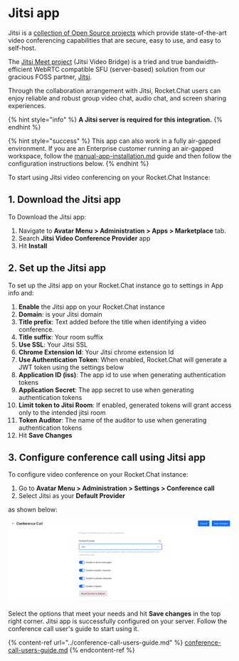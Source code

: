 # Jitsi app

Jitsi is a [collection of Open Source projects](https://jitsi.github.io/handbook/docs/architecture) which provide state-of-the-art video conferencing capabilities that are secure, easy to use, and easy to self-host.

The [Jitsi Meet project](https://jitsi.org/Projects/JitsiMeet) (Jitsi Video Bridge) is a tried and true bandwidth-efficient WebRTC compatible SFU (server-based) solution from our gracious FOSS partner, [Jitsi](https://jitsi.org).

Through the collaboration arrangement with Jitsi, Rocket.Chat users can enjoy reliable and robust group video chat, audio chat, and screen sharing experiences.

{% hint style="info" %}
**A Jitsi server is required for this integration.**
{% endhint %}

{% hint style="success" %}
This app can also work in a fully air-gapped environment. If you are an Enterprise customer running an air-gapped workspace, follow the [manual-app-installation.md](../../../setup-and-configure/rocket.chat-air-gapped-deployment/manual-app-installation.md "mention") guide and then follow the configuration instructions below.
{% endhint %}

To start using Jitsi video conferencing on your Rocket.Chat Instance:

## 1. Download the Jitsi app

To Download the Jitsi app:

1. Navigate to **Avatar Menu > Administration > Apps > Marketplace** tab.
2. Search **Jitsi Video Conference Provider** app
3. Hit **Install**

## 2. Set up the Jitsi app

To set up the Jitsi app on your Rocket.Chat instance go to settings in App info and:

1. **Enable** the Jitsi app on your Rocket.Chat instance
2. **Domain**: is your Jitsi domain
3. **Title prefix**: Text added before the title when identifying a video conference.
4. **Title suffix**: Your room suffix
5. **Use SSL**: Your Jitsi SSL
6. **Chrome Extension Id**: Your Jitsi chrome extension Id
7. **Use Authentication Token**: When enabled, Rocket.Chat will generate a JWT token using the settings below
8. **Application ID (iss)**: The app id to use when generating authentication tokens
9. **Application Secret**: The app secret to use when generating authentication tokens
10. **Limit token to Jitsi Room**: If enabled, generated tokens will grant access only to the intended jitsi room
11. **Token Auditor**: The name of the auditor to use when generating authentication tokens
12. Hit **Save Changes**

## 3. Configure conference call using Jitsi app

To configure video conference on your Rocket.Chat instance:

1. Go to **Avatar Menu > Administration > Settings > Conference call**
2. Select Jitsi as your **Default Provider**

as shown below:

![Conference call admin settings](../../../.gitbook/assets/VideoConferenceAdminSettingsForJitsi.png)

Select the options that meet your needs and hit **Save changes** in the top right corner. Jitsi app is successfully configured on your server. Follow the conference call user's guide to start using it.

{% content-ref url="../conference-call-users-guide.md" %}
[conference-call-users-guide.md](../conference-call-users-guide.md)
{% endcontent-ref %}
